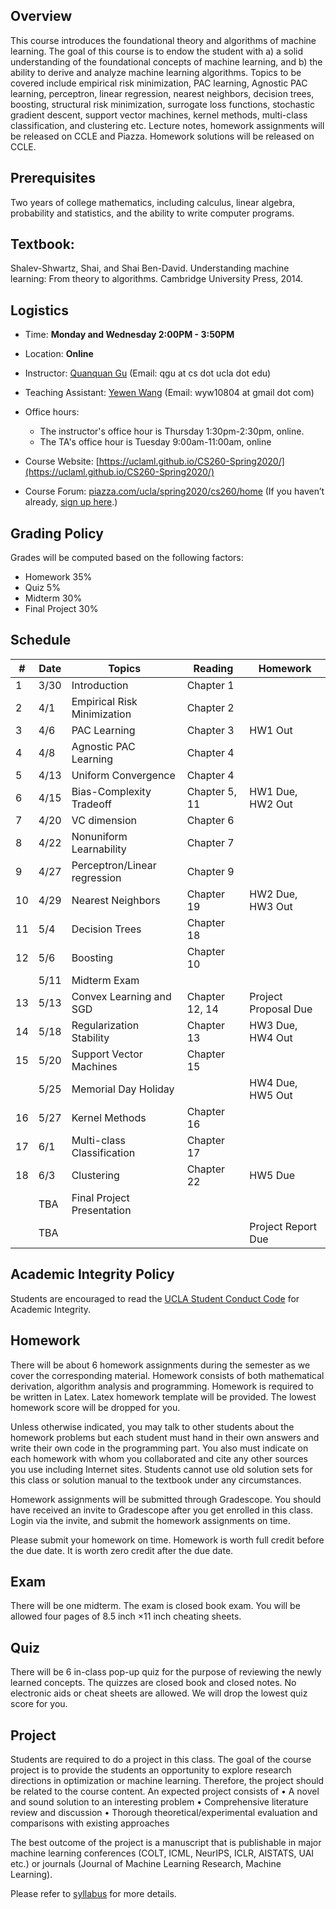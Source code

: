
## Overview
This course introduces the foundational theory and algorithms of machine learning. The goal of this course is to endow the student with a) a solid understanding of the foundational concepts of machine learning, and b) the ability to derive and analyze machine learning algorithms. Topics to be covered include empirical risk minimization, PAC learning, Agnostic PAC learning, perceptron, linear regression, nearest neighbors, decision trees, boosting, structural risk minimization, surrogate loss functions, stochastic gradient descent, support vector machines, kernel methods, multi-class classification, and clustering etc. Lecture notes, homework assignments will be released on CCLE and Piazza. Homework solutions will be released on CCLE.

## Prerequisites
Two years of college mathematics, including calculus, linear algebra, probability and statistics, and the ability to write computer programs.

## Textbook:
Shalev-Shwartz, Shai, and Shai Ben-David. Understanding machine learning: From theory to algorithms. Cambridge University Press, 2014.

## Logistics
<!--University of California, Los Angeles  -->
- Time: **Monday and Wednesday 2:00PM - 3:50PM**
- Location: **Online**  
- Instructor: [Quanquan Gu](http://web.cs.ucla.edu/~qgu/) (Email: qgu at cs dot ucla dot edu)   
- Teaching Assistant: [Yewen Wang](https://sites.google.com/view/wyw10804/home/spr20cs260) (Email: wyw10804 at gmail dot com)
   
- Office hours: 
    - The instructor's office hour is Thursday 1:30pm-2:30pm, online. 
    - The TA's office hour is Tuesday 9:00am-11:00am, online
  
- Course Website: [https://uclaml.github.io/CS260-Spring2020/](https://uclaml.github.io/CS260-Spring2020/)
- Course Forum: [piazza.com/ucla/spring2020/cs260/home](piazza.com/ucla/spring2020/cs260/home)
(If you haven’t already, [sign up here](piazza.com/ucla/spring2020/cs260).)

## Grading Policy
 
Grades will be computed based on the following factors:
- Homework 35%
- Quiz 5%
- Midterm 30%
- Final Project 30%

## Schedule


| # | Date | Topics | Reading | Homework |
| - | ---- | ------ | ------- | -------- |
| 1 | 3/30 | Introduction | Chapter 1 | |
| 2 | 4/1 | Empirical Risk Minimization | Chapter 2 | |
| 3 | 4/6 | PAC Learning | Chapter 3 | HW1 Out |
| 4 | 4/8 | Agnostic PAC Learning | Chapter 4 | |
| 5 | 4/13 | Uniform Convergence| Chapter 4 | |
| 6 | 4/15 | Bias-Complexity Tradeoff | Chapter 5, 11 | HW1 Due, HW2 Out |
| 7 | 4/20 | VC dimension | Chapter 6 | |
| 8 | 4/22 | Nonuniform Learnability | Chapter 7 | |
| 9 | 4/27 | Perceptron/Linear regression | Chapter 9 | |
| 10 | 4/29 | Nearest Neighbors | Chapter 19 | HW2 Due, HW3 Out |
| 11 | 5/4 | Decision Trees | Chapter 18 | |
| 12 | 5/6 | Boosting | Chapter 10 | |
| | 5/11 | Midterm Exam | | |
| 13 | 5/13 | Convex Learning and SGD | Chapter 12, 14 | Project Proposal Due |
| 14 | 5/18 | Regularization Stability | Chapter 13 | HW3 Due, HW4 Out |
| 15 | 5/20 | Support Vector Machines | Chapter 15 | |
| | 5/25 | Memorial Day Holiday | | HW4 Due, HW5 Out |
| 16 | 5/27 | Kernel Methods | Chapter 16 | |
| 17 | 6/1 | Multi-class Classification | Chapter 17 | |
| 18 | 6/3 | Clustering | Chapter 22 | HW5 Due |
| | TBA | Final Project Presentation | |  |
| | TBA | | | Project Report Due |

## Academic Integrity Policy
Students are encouraged to read the [UCLA Student Conduct Code](https://www.deanofstudents.ucla.edu/Individual-Student-Code) for Academic Integrity. 

## Homework
There will be about 6 homework assignments during the semester as we cover the corresponding material. Homework consists of both mathematical derivation, algorithm analysis and programming. Homework is required to be written in Latex. Latex homework template will be provided. The lowest homework score will be dropped for you.

Unless otherwise indicated, you may talk to other students about the homework problems but each student must hand in their own answers and write their own code in the programming part. You also must indicate on each homework with whom you collaborated and cite any other sources you use including Internet sites. Students cannot use old solution sets for this class or solution manual to the textbook under any circumstances.

Homework assignments will be submitted through Gradescope. You should have received an invite to Gradescope after you get enrolled in this class. Login via the invite, and submit the homework assignments on time. 

Please submit your homework on time. Homework is worth full credit before the due date. It is worth zero credit after the due date.

## Exam
There will be one midterm. The exam is closed book exam. You will be allowed four pages of $8.5$ inch $\times 11$ inch cheating sheets.

## Quiz
There will be 6 in-class pop-up quiz for the purpose of reviewing the newly learned concepts. The quizzes are closed book and closed notes. No electronic aids or cheat sheets are allowed. We will drop the lowest quiz score for you.

## Project
Students are required to do a project in this class. The goal of the course project is to provide the students an opportunity to explore research directions in optimization or machine learning. Therefore, the project should be related to the course content. An expected project consists of
• A novel and sound solution to an interesting problem
• Comprehensive literature review and discussion
• Thorough theoretical/experimental evaluation and comparisons with existing approaches

The best outcome of the project is a manuscript that is publishable in major machine learning conferences (COLT, ICML, NeurIPS, ICLR, AISTATS, UAI etc.) or journals (Journal of Machine Learning Research, Machine Learning).

Please refer to [syllabus](https://www.dropbox.com/s/78glwae0a8uy5pd/CS_260_Machine_Learning.pdf?dl=0) for more details.

